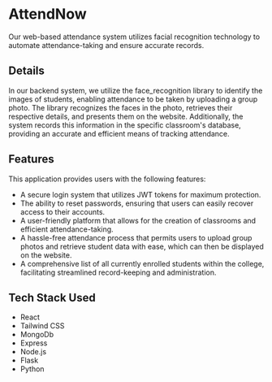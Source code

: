 # AttendNow

Our web-based attendance system utilizes facial recognition technology to automate attendance-taking and ensure accurate records.

## Details
In our backend system, we utilize the face_recognition library to identify the images of students, enabling attendance to be taken by uploading a group photo. The library recognizes the faces in the photo, retrieves their respective details, and presents them on the website. Additionally, the system records this information in the specific classroom's database, providing an accurate and efficient means of tracking attendance.

## Features
This application provides users with the following features:  
  - A secure login system that utilizes JWT tokens for maximum protection.
  - The ability to reset passwords, ensuring that users can easily recover access to their accounts.
  - A user-friendly platform that allows for the creation of classrooms and efficient attendance-taking.
  - A hassle-free attendance process that permits users to upload group photos and retrieve student data with ease, which can then be displayed on the website.
  - A comprehensive list of all currently enrolled students within the college, facilitating streamlined record-keeping and administration.  
  
## Tech Stack Used

* React
* Tailwind CSS
* MongoDb
* Express
* Node.js
* Flask
* Python
